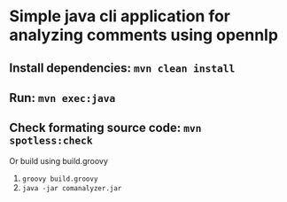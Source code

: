 
# Simple java cli application for analyzing comments using opennlp

## Install dependencies: ```mvn clean install```
## Run: ```mvn exec:java```
## Check formating source code: ```mvn spotless:check```

Or build using build.groovy
1) `groovy build.groovy`
2) `java -jar comanalyzer.jar`